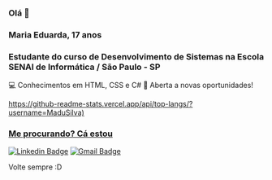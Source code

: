 ### Olá 🙋

### Maria Eduarda, 17 anos
### Estudante do curso de Desenvolvimento de Sistemas na Escola SENAI de Informática / São Paulo - SP
 💻 Conhecimentos em HTML, CSS e C#
 💁 Aberta a novas oportunidades!
 
<a href="https://github.com/MaduSilva/github-readme-stats">
https://github-readme-stats.vercel.app/api/top-langs/?username=MaduSilva)

### Me procurando? Cá estou

[![Linkedin Badge](https://img.shields.io/badge/-Madudev-blue?style=flat-square&logo=Linkedin&logoColor=white&link=https://www.linkedin.com/in/madudev)](https://www.linkedin.com/in/madudev)
[![Gmail Badge](https://img.shields.io/badge/-eumadu.silva@gmail.com-c14438?style=flat-square&logo=Gmail&logoColor=white&link=mailto:eumadu.silva@gmail.com)](mailto:eumadu.silva@gmail.com)


Volte sempre :D

